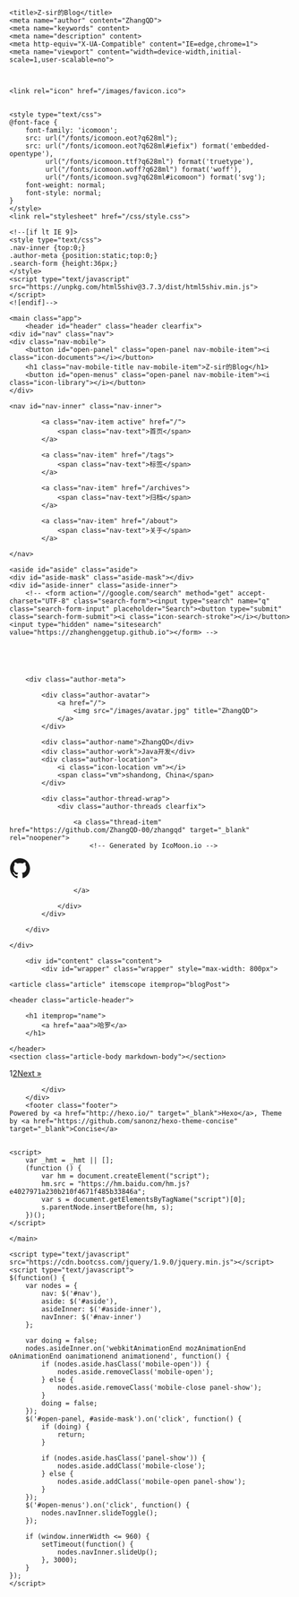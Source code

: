 <!DOCTYPE html>
<html lang="zh-CN">
<head><meta name="generator" content="Hexo 3.9.0">
    <meta charset="UTF-8">

    

    

    <title>Z-sir的Blog</title>
    <meta name="author" content="ZhangQD">
    <meta name="keywords" content>
    <meta name="description" content>
    <meta http-equiv="X-UA-Compatible" content="IE=edge,chrome=1">
    <meta name="viewport" content="width=device-width,initial-scale=1,user-scalable=no">

    
    
    <link rel="icon" href="/images/favicon.ico">
    

    <style type="text/css">
    @font-face {
        font-family: 'icomoon';
        src: url("/fonts/icomoon.eot?q628ml");
        src: url("/fonts/icomoon.eot?q628ml#iefix") format('embedded-opentype'),
             url("/fonts/icomoon.ttf?q628ml") format('truetype'),
             url("/fonts/icomoon.woff?q628ml") format('woff'),
             url("/fonts/icomoon.svg?q628ml#icomoon") format('svg');
        font-weight: normal;
        font-style: normal;
    }
    </style>
    <link rel="stylesheet" href="/css/style.css">

    <!--[if lt IE 9]>
    <style type="text/css">
    .nav-inner {top:0;}
    .author-meta {position:static;top:0;}
    .search-form {height:36px;}
    </style>
    <script type="text/javascript" src="https://unpkg.com/html5shiv@3.7.3/dist/html5shiv.min.js"></script>
    <![endif]-->
</head>
<body>

    <main class="app">
        <header id="header" class="header clearfix">
    <div id="nav" class="nav">
    <div class="nav-mobile">
        <button id="open-panel" class="open-panel nav-mobile-item"><i class="icon-documents"></i></button>
        <h1 class="nav-mobile-title nav-mobile-item">Z-sir的Blog</h1>
        <button id="open-menus" class="open-panel nav-mobile-item"><i class="icon-library"></i></button>
    </div>

    <nav id="nav-inner" class="nav-inner">
        
            <a class="nav-item active" href="/">
                <span class="nav-text">首页</span>
            </a>
        
            <a class="nav-item" href="/tags">
                <span class="nav-text">标签</span>
            </a>
        
            <a class="nav-item" href="/archives">
                <span class="nav-text">归档</span>
            </a>
        
            <a class="nav-item" href="/about">
                <span class="nav-text">关于</span>
            </a>
        
    </nav>
</div>

    <aside id="aside" class="aside">
    <div id="aside-mask" class="aside-mask"></div>
    <div id="aside-inner" class="aside-inner">
        <!-- <form action="//google.com/search" method="get" accept-charset="UTF-8" class="search-form"><input type="search" name="q" class="search-form-input" placeholder="Search"><button type="submit" class="search-form-submit"><i class="icon-search-stroke"></i></button><input type="hidden" name="sitesearch" value="https://zhanghenggetup.github.io"></form> -->

        
        

        
        <div class="author-meta">
            
            <div class="author-avatar">
                <a href="/">
                    <img src="/images/avatar.jpg" title="ZhangQD">
                </a>
            </div>
            
            <div class="author-name">ZhangQD</div>
            <div class="author-work">Java开发</div>
            <div class="author-location">
                <i class="icon-location vm"></i>
                <span class="vm">shandong, China</span>
            </div>
            
            <div class="author-thread-wrap">
                <div class="author-threads clearfix">
                    
                    <a class="thread-item" href="https://github.com/ZhangQD-00/zhangqd" target="_blank" rel="noopener">
                        <!-- Generated by IcoMoon.io -->
<svg viewbox="0 0 1024 1024" width="38" height="38" fill="currentColor">
<path d="M512 32.12c-265.004 0-479.88 220.23-479.88 492.090 0 217.446 137.536 401.684 328.202 466.81 23.994 4.498 32.778-10.712 32.778-23.78 0-11.782-0.428-42.632-0.642-83.764-133.466 29.778-161.744-65.984-161.744-65.984-21.852-56.772-53.344-71.982-53.344-71.982-43.49-30.636 3.214-29.992 3.214-29.992 48.202 3.428 73.482 50.772 73.482 50.772 42.846 75.196 112.258 53.558 139.68 40.918 4.284-31.706 16.71-53.558 30.42-65.77-106.474-12.426-218.516-54.63-218.516-243.152 0-53.772 18.638-97.69 49.274-131.966-4.928-12.426-21.424-62.556 4.714-130.252 0 0 40.276-13.282 131.966 50.344 38.348-10.926 79.266-16.282 120.184-16.496 40.704 0.214 81.836 5.57 120.184 16.496 91.692-63.626 131.752-50.344 131.752-50.344 26.136 67.698 9.64 117.828 4.714 130.252 30.636 34.492 49.274 78.408 49.274 131.966 0 188.952-112.258 230.514-219.16 242.724 17.138 15.21 32.564 45.202 32.564 91.048 0 65.77-0.642 118.898-0.642 134.966 0 13.068 8.57 28.492 32.992 23.566 191.094-64.912 328.418-249.152 328.418-466.382 0-271.86-214.874-492.090-479.88-492.090z"/>
</svg>

                    </a>
                    
                </div>
            </div>
            
        </div>
        
    </div>
</aside>
</header>

        <div id="content" class="content">
            <div id="wrapper" class="wrapper" style="max-width: 800px">
                
    <article class="article" itemscope itemprop="blogPost">
    
    <header class="article-header">
        
        <h1 itemprop="name">
            <a href="aaa">哈罗</a>
        </h1>

    </header>
    <section class="article-body markdown-body"></section>
</article>

<nav class="page-nav">
    <span class="page-number current">1</span><a class="page-number" href="/page/2/">2</a><a class="extend next" rel="next" href="/page/2/">Next &raquo;</a>
</nav>



            </div>
        </div>
        <footer class="footer">
    Powered by <a href="http://hexo.io/" target="_blank">Hexo</a>, Theme by <a href="https://github.com/sanonz/hexo-theme-concise" target="_blank">Concise</a>

    
    <script>
        var _hmt = _hmt || [];
        (function () {
            var hm = document.createElement("script");
            hm.src = "https://hm.baidu.com/hm.js?e4027971a230b210f4671f485b33846a";
            var s = document.getElementsByTagName("script")[0];
            s.parentNode.insertBefore(hm, s);
        })();
    </script>
    
</footer>

    </main>

    <script type="text/javascript" src="https://cdn.bootcss.com/jquery/1.9.0/jquery.min.js"></script>
    <script type="text/javascript">
    $(function() {
        var nodes = {
            nav: $('#nav'),
            aside: $('#aside'),
            asideInner: $('#aside-inner'),
            navInner: $('#nav-inner')
        };

        var doing = false;
        nodes.asideInner.on('webkitAnimationEnd mozAnimationEnd oAnimationEnd oanimationend animationend', function() {
            if (nodes.aside.hasClass('mobile-open')) {
                nodes.aside.removeClass('mobile-open');
            } else {
                nodes.aside.removeClass('mobile-close panel-show');
            }
            doing = false;
        });
        $('#open-panel, #aside-mask').on('click', function() {
            if (doing) {
                return;
            }

            if (nodes.aside.hasClass('panel-show')) {
                nodes.aside.addClass('mobile-close');
            } else {
                nodes.aside.addClass('mobile-open panel-show');
            }
        });
        $('#open-menus').on('click', function() {
            nodes.navInner.slideToggle();
        });

        if (window.innerWidth <= 960) {
            setTimeout(function() {
                nodes.navInner.slideUp();
            }, 3000);
        }
    });
    </script>
    

</body>
</html>
